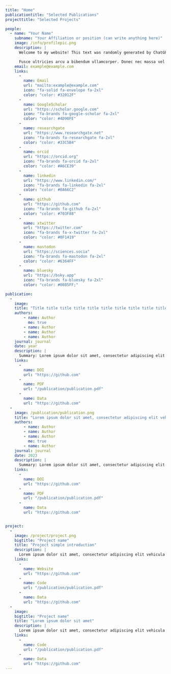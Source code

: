 ```yaml
---
title: "Home"
publicationtitle: "Selected Publications"
projecttitle: "Selected Projects"

people: 
  - name: "Your Name"
    subname: "Your Affiliation or position (can write anything here)"
    image: /info/profilepic.png
    description: |
      Welcome to my website! This text was randomly generated by ChatGPT 3.5. Lorem ipsum dolor sit amet, consectetur adipiscing elit. Sed vehicula, libero sed ultricies elementum, felis lacus convallis odio, non gravida justo ipsum id lorem.

      Fusce ultricies arcu a bibendum ullamcorper. Donec nec massa vel odio commodo suscipit nec ac nulla. Integer quis vestibulum odio. This text was randomly generated by ChatGPT 3.5. <a href="/cv/" role="button" target="_blank">Learn more about me</a>
    email: example@example.com
    links: 
      -
        name: Email
        url: "mailto:example@example.com"
        icon: "fa-solid fa-envelope fa-2xl"
        color: "color: #32012F"
      -
        name: GoogleScholar
        url: "https://scholar.google.com"
        icon: "fa-brands fa-google-scholar fa-2xl"
        color: "color: #4D90FE"
      -
        name: researchgate
        url: "https://www.researchgate.net"
        icon: "fa-brands fa-researchgate fa-2xl"
        color: "color: #33C5B4"
      -
        name: orcid
        url: "https://orcid.org"
        icon: "fa-brands fa-orcid fa-2xl"
        color: "color: #A6CE39"
      -
        name: linkedin
        url: "https://www.linkedin.com/"
        icon: "fa-brands fa-linkedin fa-2xl"
        color: "color: #0A66C2"
      -
        name: github
        url: "https://github.com"
        icon: "fa-brands fa-github fa-2xl"
        color: "color: #703F88"
      -
        name: xtwitter
        url: "https://twitter.com"
        icon: "fa-brands fa-x-twitter fa-2xl"
        color: "color: #0F1419"
      -
        name: mastodon
        url: "https://sciences.socia"
        icon: "fa-brands fa-mastodon fa-2xl"
        color: "color: #6364FF"
      -
        name: bluesky
        url: "https://bsky.app"
        icon: "fa-brands fa-bluesky fa-2xl"
        color: "color: #0085FF;"

publication:
  - 
    image: 
    title: "Title title title title title title title title title title title title title title title title title"
    authors:
        - name: Author
          me: true
        - name: Author
        - name: Author
        - name: Author
    journal: journal
    date: year
    description: |
      Summary: Lorem ipsum dolor sit amet, consectetur adipiscing elit vehicula libero sed ultricies elementumLorem ipsum dolor sit amet, consectetur adipiscing elit vehicula libero sed ultricies elementumLorem ipsum dolor sit amet, consectetur adipiscing elit vehicula libero sed.
    links:
      -
        name: DOI
        url: "https://github.com"
      -
        name: PDF
        url: "/publication/publication.pdf"
      -
        name: Data
        url: "https://github.com"
  - 
    image: /publication/publication.png
    title: "Lorem ipsum dolor sit amet, consectetur adipiscing elit vehicula libero sed ultricies elementum."
    authors:
        - name: Author
        - name: Author
        - name: Author
          me: true
        - name: Author
    journal: journal
    date: 2023
    description: |
      Summary: Lorem ipsum dolor sit amet, consectetur adipiscing elit vehicula libero sed ultricies elementumLorem ipsum dolor sit amet, consectetur adipiscing elit vehicula libero sed ultricies elementumLorem ipsum dolor sit amet, consectetur adipiscing elit vehicula libero sed.
    links:
      -
        name: DOI
        url: "https://github.com"
      -
        name: PDF
        url: "/publication/publication.pdf"
      -
        name: Data
        url: "https://github.com"


project:
  - 
    image: /project/project.png
    bigtitle: "Project name"
    title: "Project simple introduction"
    description: |
      Lorem ipsum dolor sit amet, consectetur adipiscing elit vehicula libero sed ultricies elementumLorem ipsum dolor sit amet, consectetur adipiscing elit vehicula libero sed ultricies elementumLorem ipsum dolor sit amet, consectetur adipiscing elit vehicula libero sed.
    links:
      -
        name: Website
        url: "https://github.com"
      -
        name: Code
        url: "/publication/publication.pdf"
      -
        name: Data
        url: "https://github.com"
  - 
    image: 
    bigtitle: "Project name"
    title: "Lorem ipsum dolor sit amet"
    description: |
      Lorem ipsum dolor sit amet, consectetur adipiscing elit vehicula libero sed ultricies elementumLorem ipsum dolor sit amet, consectetur adipiscing elit vehicula libero sed ultricies elementumLorem ipsum dolor sit amet, consectetur adipiscing elit vehicula libero sed.
    links:
      -
        name: Code
        url: "/publication/publication.pdf"
      -
        name: Data
        url: "https://github.com"
---
```

